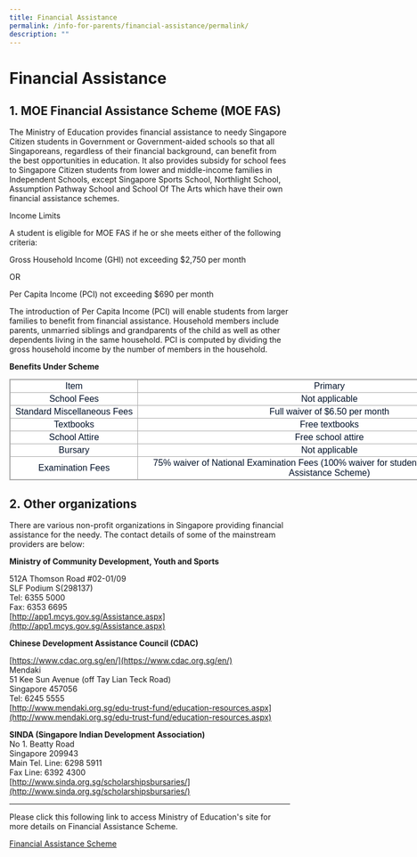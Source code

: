 ```yaml
---
title: Financial Assistance
permalink: /info-for-parents/financial-assistance/permalink/
description: ""
---
```

Financial Assistance
====================

1\. MOE Financial Assistance Scheme (MOE FAS)
---------------------------------------------

The Ministry of Education provides financial assistance to needy Singapore Citizen students in Government or Government-aided schools so that all Singaporeans, regardless of their financial background, can benefit from the best opportunities in education. It also provides subsidy for school fees to Singapore Citizen students from lower and middle-income families in Independent Schools, except Singapore Sports School, Northlight School, Assumption Pathway School and School Of The Arts which have their own financial assistance schemes.

  

Income Limits

  

A student is eligible for MOE FAS if he or she meets either of the following criteria:

  

Gross Household Income (GHI) not exceeding $2,750 per month

  

OR

  

Per Capita Income (PCI) not exceeding $690 per month

  

The introduction of Per Capita Income (PCI) will enable students from larger families to benefit from financial assistance. Household members include parents, unmarried siblings and grandparents of the child as well as other dependents living in the same household. PCI is computed by dividing the gross household income by the number of members in the household.

  

**Benefits Under Scheme**
  

<table class="iveo_table ives_tab_simple3 ive_eobj_center" style="margin: auto; outline: 0px; padding: 0px; border-collapse: collapse; clear: both; border: 1px solid rgb(170, 170, 170); color: rgb(0, 17, 41); font-family: Raleway, sans-serif; font-size: 16px; font-style: normal; font-variant-ligatures: normal; font-variant-caps: normal; font-weight: 400; letter-spacing: normal; orphans: 2; text-align: left; text-transform: none; white-space: normal; widows: 2; word-spacing: 0px; -webkit-text-stroke-width: 0px; background-color: rgb(255, 255, 255); text-decoration-thickness: initial; text-decoration-style: initial; text-decoration-color: initial; width: 920px;"><tbody style="margin: 0px; outline: 0px; padding: 0px;"><tr style="margin: 0px; outline: 0px; padding: 0px;"><td width="25%" style="margin: 0px; outline: 0px; padding: 2px; text-align: center; border: 1px solid rgb(170, 170, 170);">Item<br style="margin: 0px; outline: 0px; padding: 0px;"></td><td width="75%" style="margin: 0px; outline: 0px; padding: 2px; text-align: center; border: 1px solid rgb(170, 170, 170);">Primary<br style="margin: 0px; outline: 0px; padding: 0px;"></td></tr><tr style="margin: 0px; outline: 0px; padding: 0px;"><td style="margin: 0px; outline: 0px; padding: 2px; text-align: center; border: 1px solid rgb(170, 170, 170);">School Fees<br style="margin: 0px; outline: 0px; padding: 0px;"></td><td style="margin: 0px; outline: 0px; padding: 2px; text-align: center; border: 1px solid rgb(170, 170, 170);">Not applicable<br style="margin: 0px; outline: 0px; padding: 0px;"></td></tr><tr style="margin: 0px; outline: 0px; padding: 0px;"><td style="margin: 0px; outline: 0px; padding: 2px; text-align: center; border: 1px solid rgb(170, 170, 170);">Standard Miscellaneous Fees<br style="margin: 0px; outline: 0px; padding: 0px;"></td><td style="margin: 0px; outline: 0px; padding: 2px; text-align: center; border: 1px solid rgb(170, 170, 170);">Full waiver of $6.50 per month<br style="margin: 0px; outline: 0px; padding: 0px;"></td></tr><tr style="margin: 0px; outline: 0px; padding: 0px;"><td style="margin: 0px; outline: 0px; padding: 2px; text-align: center; border: 1px solid rgb(170, 170, 170);">Textbooks<br style="margin: 0px; outline: 0px; padding: 0px;"></td><td style="margin: 0px; outline: 0px; padding: 2px; text-align: center; border: 1px solid rgb(170, 170, 170);">Free textbooks<br style="margin: 0px; outline: 0px; padding: 0px;"></td></tr><tr style="margin: 0px; outline: 0px; padding: 0px;"><td style="margin: 0px; outline: 0px; padding: 2px; text-align: center; border: 1px solid rgb(170, 170, 170);">School Attire<br style="margin: 0px; outline: 0px; padding: 0px;"></td><td style="margin: 0px; outline: 0px; padding: 2px; text-align: center; border: 1px solid rgb(170, 170, 170);">Free school attire<br style="margin: 0px; outline: 0px; padding: 0px;"></td></tr><tr style="margin: 0px; outline: 0px; padding: 0px;"><td style="margin: 0px; outline: 0px; padding: 2px; text-align: center; border: 1px solid rgb(170, 170, 170);">Bursary<br style="margin: 0px; outline: 0px; padding: 0px;"></td><td style="margin: 0px; outline: 0px; padding: 2px; text-align: center; border: 1px solid rgb(170, 170, 170);">Not applicable<br style="margin: 0px; outline: 0px; padding: 0px;"></td></tr><tr style="margin: 0px; outline: 0px; padding: 0px;"><td style="margin: 0px; outline: 0px; padding: 2px; text-align: center; border: 1px solid rgb(170, 170, 170);">Examination Fees<br style="margin: 0px; outline: 0px; padding: 0px;"></td><td style="margin: 0px; outline: 0px; padding: 2px; text-align: center; border: 1px solid rgb(170, 170, 170);">75% waiver of National Examination Fees (100% waiver for students under MCYS’ Public Assistance Scheme)<br style="margin: 0px; outline: 0px; padding: 0px;"></td></tr></tbody></table>

2. Other organizations
----------------------

There are various non-profit organizations in Singapore providing financial assistance for the needy. The contact details of some of the mainstream providers are below:

  

**Ministry of Community Development, Youth and Sports**

512A Thomson Road #02-01/09   
SLF Podium S(298137)   
Tel: 6355 5000  
Fax: 6353 6695  
[http://app1.mcys.gov.sg/Assistance.aspx](http://app1.mcys.gov.sg/Assistance.aspx)

  

**Chinese Development Assistance Council (CDAC)**

[https://www.cdac.org.sg/en/](https://www.cdac.org.sg/en/)  
Mendaki  
51 Kee Sun Avenue (off Tay Lian Teck Road)  
Singapore 457056  
Tel: 6245 5555   
[http://www.mendaki.org.sg/edu-trust-fund/education-resources.aspx](http://www.mendaki.org.sg/edu-trust-fund/education-resources.aspx)

  

**SINDA (Singapore Indian Development Association)**  
No 1. Beatty Road  
Singapore 209943  
Main Tel. Line: 6298 5911  
Fax Line: 6392 4300  
[http://www.sinda.org.sg/scholarshipsbursaries/](http://www.sinda.org.sg/scholarshipsbursaries/)

  

* * *

  

Please click this following link to access Ministry of Education's site for more details on Financial Assistance Scheme.

  

[Financial Assistance Scheme](https://www.moe.gov.sg/financial-matters/financial-assistance)